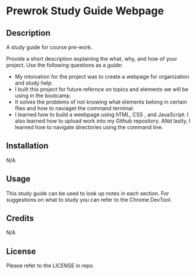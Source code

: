 # Prewrok Study Guide Webpage


## Description 

A study guide for course pre-work.

Provide a short description explaining the what, why, and how of your project. Use the following questions as a guide:

- My mtoivation for the project was to create a webpage for organization and study help.
- I built this project for future refernce on topics and elements we will be using in the bootcamp.
- It solves the problems of not knowing what elements belong in certain flies and how to naviaget the command terminal.
- I learned how to build a weebpage using hTML, CSS , and JavaScript. I also learned how to upload work into my Github repository. ANd lastly, I learned how to navigate directories using the command line.


## Installation

N/A


## Usage

This study guide can be used to look up notes in each section. For suggestions on what to study you can refer to the Chrome DevTool.

## Credits

N/A


## License

Please refer to the LICENSE in repo.
